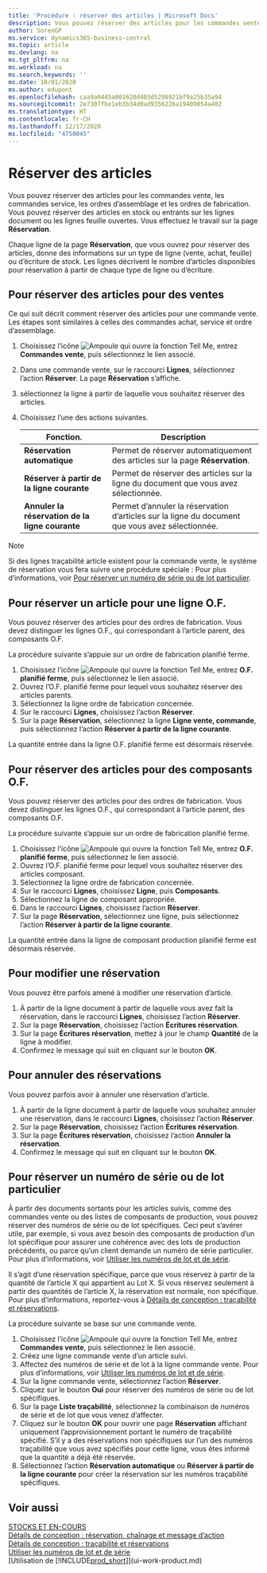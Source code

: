 ```yaml
---
title: 'Procédure : réserver des articles | Microsoft Docs'
description: Vous pouvez réserver des articles pour les commandes vente, les commandes achat et les ordres de fabrication. Vous pouvez réserver des articles en stock ou entrants sur les lignes document ouvertes.
author: SorenGP
ms.service: dynamics365-business-central
ms.topic: article
ms.devlang: na
ms.tgt_pltfrm: na
ms.workload: na
ms.search.keywords: ''
ms.date: 10/01/2020
ms.author: edupont
ms.openlocfilehash: caa9a0445a001620d403d5298921bf9a25b35a94
ms.sourcegitcommit: 2e7307fbe1eb3b34d0ad9356226a19409054a402
ms.translationtype: HT
ms.contentlocale: fr-CH
ms.lasthandoff: 12/17/2020
ms.locfileid: "4750045"
---
```

# <a name="reserve-items"></a>Réserver des articles
Vous pouvez réserver des articles pour les commandes vente, les commandes service, les ordres d’assemblage et les ordres de fabrication. Vous pouvez réserver des articles en stock ou entrants sur les lignes document ou les lignes feuille ouvertes. Vous effectuez le travail sur la page **Réservation**.

Chaque ligne de la page **Réservation**, que vous ouvrez pour réserver des articles, donne des informations sur un type de ligne (vente, achat, feuille) ou d’écriture de stock. Les lignes décrivent le nombre d’articles disponibles pour réservation à partir de chaque type de ligne ou d’écriture.

## <a name="to-reserve-items-for-sales"></a>Pour réserver des articles pour des ventes
Ce qui suit décrit comment réserver des articles pour une commande vente. Les étapes sont similaires à celles des commandes achat, service et ordre d’assemblage.  
1.  Choisissez l’icône ![Ampoule qui ouvre la fonction Tell Me](media/ui-search/search_small.png "Dites-moi ce que vous voulez faire"), entrez **Commandes vente**, puis sélectionnez le lien associé.  
2.  Dans une commande vente, sur le raccourci **Lignes**, sélectionnez l’action **Réserver**. La page **Réservation** s’affiche.  
3. sélectionnez la ligne à partir de laquelle vous souhaitez réserver des articles.  
4. Choisissez l’une des actions suivantes.  

    |**Fonction.**|**Description**|
    |------------------|---------------------|  
    |**Réservation automatique**|Permet de réserver automatiquement des articles sur la page **Réservation**.|  
    |**Réserver à partir de la ligne courante**|Permet de réserver des articles sur la ligne du document que vous avez sélectionnée.|  
    |**Annuler la réservation de la ligne courante**|Permet d’annuler la réservation d’articles sur la ligne du document que vous avez sélectionnée.|

> [!NOTE]  
>  Si des lignes traçabilité article existent pour la commande vente, le système de réservation vous fera suivre une procédure spéciale : Pour plus d’informations, voir [Pour réserver un numéro de série ou de lot particulier](inventory-how-to-reserve-items.md#to-reserve-a-specific-serial-or-lot-number).  

## <a name="to-reserve-an-item-for-a-production-order-line"></a>Pour réserver un article pour une ligne O.F.  
Vous pouvez réserver des articles pour des ordres de fabrication. Vous devez distinguer les lignes O.F., qui correspondant à l’article parent, des composants O.F.

La procédure suivante s’appuie sur un ordre de fabrication planifié ferme.   
1. Choisissez l’icône ![Ampoule qui ouvre la fonction Tell Me](media/ui-search/search_small.png "Dites-moi ce que vous voulez faire"), entrez **O.F. planifié ferme**, puis sélectionnez le lien associé.  
2. Ouvrez l’O.F. planifié ferme pour lequel vous souhaitez réserver des articles parents.  
3. Sélectionnez la ligne ordre de fabrication concernée.  
4. Sur le raccourci **Lignes**, choisissez l’action **Réserver**.
5. Sur la page **Réservation**, sélectionnez la ligne **Ligne vente, commande**, puis sélectionnez l’action **Réserver à partir de la ligne courante**.  

La quantité entrée dans la ligne O.F. planifié ferme est désormais réservée.

## <a name="to-reserve-items-for-production-order-components"></a>Pour réserver des articles pour des composants O.F.  
Vous pouvez réserver des articles pour des ordres de fabrication. Vous devez distinguer les lignes O.F., qui correspondant à l’article parent, des composants O.F.

La procédure suivante s’appuie sur un ordre de fabrication planifié ferme.    
1. Choisissez l’icône ![Ampoule qui ouvre la fonction Tell Me](media/ui-search/search_small.png "Dites-moi ce que vous voulez faire"), entrez **O.F. planifié ferme**, puis sélectionnez le lien associé.  
2. Ouvrez l’O.F. planifié ferme pour lequel vous souhaitez réserver des articles composant.  
3. Sélectionnez la ligne ordre de fabrication concernée.  
4. Sur le raccourci **Lignes**, choisissez **Ligne**, puis **Composants**.  
5. Sélectionnez la ligne de composant appropriée.  
6. Dans le raccourci **Lignes**, choisissez l’action **Réserver**.  
7. Sur la page **Réservation**, sélectionnez une ligne, puis sélectionnez l’action **Réserver à partir de la ligne courante**.  

La quantité entrée dans la ligne de composant production planifié ferme est désormais réservée.

## <a name="to-change-a-reservation"></a>Pour modifier une réservation  
Vous pouvez être parfois amené à modifier une réservation d’article.   
1. À partir de la ligne document à partir de laquelle vous avez fait la réservation, dans le raccourci **Lignes**, choisissez l’action **Réserver**.  
2. Sur la page **Réservation**, choisissez l’action **Écritures réservation**.
3. Sur la page **Écritures réservation**, mettez à jour le champ **Quantité** de la ligne à modifier.
4. Confirmez le message qui suit en cliquant sur le bouton **OK**.

## <a name="to-cancel-a-reservation"></a>Pour annuler des réservations  
Vous pouvez parfois avoir à annuler une réservation d’article.   
1. À partir de la ligne document à partir de laquelle vous souhaitez annuler une réservation, dans le raccourci **Lignes**, choisissez l’action **Réserver**.  
2. Sur la page **Réservation**, choisissez l’action **Écritures réservation**.  
3.  Sur la page **Écritures réservation**, choisissez l’action **Annuler la réservation**.  
4.  Confirmez le message qui suit en cliquant sur le bouton **OK**.  

## <a name="to-reserve-a-specific-serial-or-lot-number"></a>Pour réserver un numéro de série ou de lot particulier  
À partir des documents sortants pour les articles suivis, comme des commandes vente ou des listes de composants de production, vous pouvez réserver des numéros de série ou de lot spécifiques. Ceci peut s’avérer utile, par exemple, si vous avez besoin des composants de production d’un lot spécifique pour assurer une cohérence avec des lots de production précédents, ou parce qu’un client demande un numéro de série particulier. Pour plus d’informations, voir [Utiliser les numéros de lot et de série](inventory-how-work-item-tracking.md).

Il s’agit d’une réservation spécifique, parce que vous réservez à partir de la quantité de l’article X qui appartient au Lot X. Si vous réservez seulement à partir des quantités de l’article X, la réservation est normale, non spécifique. Pour plus d’informations, reportez-vous à [Détails de conception : traçabilité et réservations](design-details-item-tracking-and-reservations.md).

La procédure suivante se base sur une commande vente.    
1. Choisissez l’icône ![Ampoule qui ouvre la fonction Tell Me](media/ui-search/search_small.png "Dites-moi ce que vous voulez faire"), entrez **Commandes vente**, puis sélectionnez le lien associé.  
2. Créez une ligne commande vente d’un article suivi.  
3. Affectez des numéros de série et de lot à la ligne commande vente. Pour plus d’informations, voir [Utiliser les numéros de lot et de série](inventory-how-work-item-tracking.md).
4. Sur la ligne commande vente, sélectionnez l’action **Réserver**.  
5. Cliquez sur le bouton **Oui** pour réserver des numéros de série ou de lot spécifiques.  
6. Sur la page **Liste traçabilité**, sélectionnez la combinaison de numéros de série et de lot que vous venez d’affecter.  
7. Cliquez sur le bouton **OK** pour ouvrir une page **Réservation** affichant uniquement l’approvisionnement portant le numéro de traçabilité spécifié. S’il y a des réservations non spécifiques sur l’un des numéros traçabilité que vous avez spécifiés pour cette ligne, vous êtes informé que la quantité a déjà été réservée.  
8. Sélectionnez l’action **Réservation automatique** ou **Réserver à partir de la ligne courante** pour créer la réservation sur les numéros traçabilité spécifiques.

## <a name="see-also"></a>Voir aussi
[STOCKS ET EN-COURS](inventory-manage-inventory.md)  
[Détails de conception : réservation, chaînage et message d’action](design-details-reservation-order-tracking-and-action-messaging.md)  
[Détails de conception : traçabilité et réservations](design-details-item-tracking-and-reservations.md)  
[Utiliser les numéros de lot et de série](inventory-how-work-item-tracking.md)  
[Utilisation de [!INCLUDE[prod_short](includes/prod_short.md)]](ui-work-product.md)
